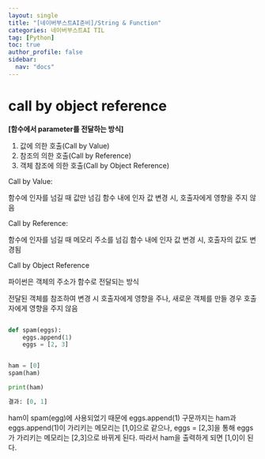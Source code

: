 ```yaml
---
layout: single
title: "[네이버부스트AI준비]/String & Function"
categories: 네이버부스트AI TIL
tag: [Python]
toc: true
author_profile: false
sidebar:
  nav: "docs"
---
```


# call by object reference

**[함수에서 parameter를 전달하는 방식]**

1. 값에 의한 호출(Call by Value)
2. 참조의 의한 호출(Call by Reference)
3. 객체 참조에 의한 호출(Call by Object Reference)

Call by Value:

함수에 인자를 넘길 때 값만 넘김
함수 내에 인자 값 변경 시, 호출자에게 영향을 주지 않음

Call by Reference:

함수에 인자를 넘길 때 메모리 주소를 넘김
함수 내에 인자 값 변경 시, 호출자의 값도 변경됨

Call by Object Reference

파이썬은 객체의 주소가 함수로 전달되는 방식

전달된 객체를 참조하여 변경 시 호출자에게 영향을 주나, 새로운 객체를 만들 경우 호출자에게 영향을 주지 않음

```python

def spam(eggs):
    eggs.append(1)
    eggs = [2, 3]


ham = [0]
spam(ham)

print(ham)

결과: [0, 1]
```

ham이 spam(egg)에 사용되었기 때문에 eggs.append(1) 구문까지는 ham과 eggs.append(1)이 가리키는 메모리는 [1,0]으로 같으나, eggs = [2,3]을 통해 eggs가 가리키는 메모리는 [2,3]으로 바뀌게 된다. 따라서 ham을 출력하게 되면 [1,0]이 된다.
